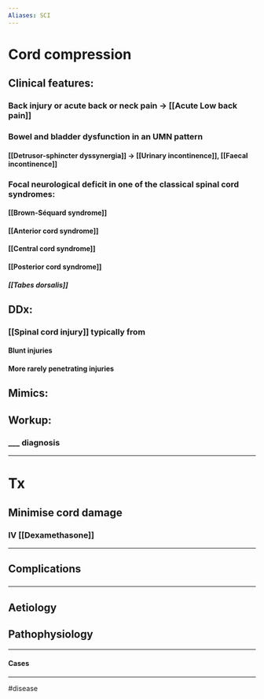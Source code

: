 ```yaml
---
Aliases: SCI
---
```

# Cord compression
## Clinical features:
### Back injury or acute back or neck pain -> [[Acute Low back pain]]
### Bowel and bladder dysfunction in an UMN pattern
#### [[Detrusor-sphincter dyssynergia]] -> [[Urinary incontinence]], [[Faecal incontinence]]
### Focal neurological deficit in one of the classical spinal cord syndromes: 
#### [[Brown-Séquard syndrome]]
#### [[Anterior cord syndrome]]
#### [[Central cord syndrome]]
#### [[Posterior cord syndrome]]
##### [[Tabes dorsalis]]
## DDx:
### [[Spinal cord injury]] typically from
#### Blunt injuries
#### More rarely penetrating injuries

## Mimics:
###
## Workup:
### ___ diagnosis
---
# Tx
## Minimise cord damage 
### IV [[Dexamethasone]]

---
## Complications
###

---
## Aetiology
## Pathophysiology

---
#### Cases


---
#disease 